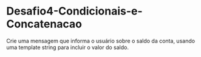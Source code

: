 # Desafio4-Condicionais-e-Concatenacao
 Crie uma mensagem que informa o usuário sobre o saldo da conta, usando uma template string para incluir o valor do saldo.

